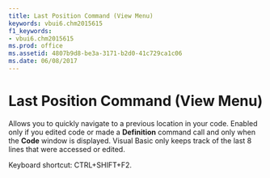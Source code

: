 ```yaml
---
title: Last Position Command (View Menu)
keywords: vbui6.chm2015615
f1_keywords:
- vbui6.chm2015615
ms.prod: office
ms.assetid: 4807b9d8-be3a-3171-b2d0-41c729ca1c06
ms.date: 06/08/2017
---
```



# Last Position Command (View Menu)

Allows you to quickly navigate to a previous location in your code. Enabled only if you edited code or made a  **Definition** command call and only when the **Code** window is displayed. Visual Basic only keeps track of the last 8 lines that were accessed or edited.

Keyboard shortcut: CTRL+SHIFT+F2.

